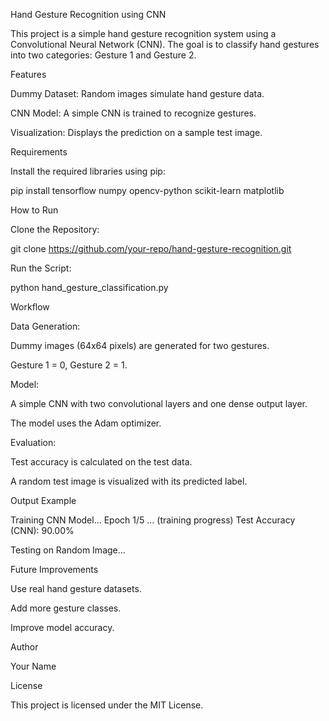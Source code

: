 Hand Gesture Recognition using CNN

This project is a simple hand gesture recognition system using a Convolutional Neural Network (CNN). The goal is to classify hand gestures into two categories: Gesture 1 and Gesture 2.

Features

Dummy Dataset: Random images simulate hand gesture data.

CNN Model: A simple CNN is trained to recognize gestures.

Visualization: Displays the prediction on a sample test image.

Requirements

Install the required libraries using pip:

pip install tensorflow numpy opencv-python scikit-learn matplotlib

How to Run

Clone the Repository:

git clone https://github.com/your-repo/hand-gesture-recognition.git

Run the Script:

python hand_gesture_classification.py

Workflow

Data Generation:

Dummy images (64x64 pixels) are generated for two gestures.

Gesture 1 = 0, Gesture 2 = 1.

Model:

A simple CNN with two convolutional layers and one dense output layer.

The model uses the Adam optimizer.

Evaluation:

Test accuracy is calculated on the test data.

A random test image is visualized with its predicted label.

Output Example

Training CNN Model...
Epoch 1/5
... (training progress)
Test Accuracy (CNN): 90.00%

Testing on Random Image...

Future Improvements

Use real hand gesture datasets.

Add more gesture classes.

Improve model accuracy.

Author

Your Name

License

This project is licensed under the MIT License.

